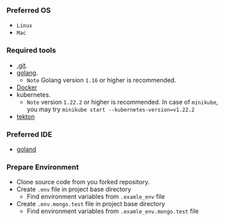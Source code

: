 ### Preferred OS
- ```Linux```
- ```Mac```
### Required tools
- [.git](https://docs.github.com/en/get-started/quickstart/set-up-git).
- [golang](https://go.dev/doc/install).
  - ``Note`` Golang version ```1.16``` or higher is recommended.
- [Docker](https://docs.docker.com/engine/install/ubuntu/)
- kubernetes. 
  - ``Note`` version ```1.22.2``` or higher is recommended. In case of ```minikube```, you may try ```minikube start --kubernetes-version=v1.22.2```
- [tekton](https://storage.googleapis.com/tekton-releases/pipeline/previous/v0.34.1/release.yaml) 

### Preferred IDE
- [goland](https://www.jetbrains.com/go/) 

### Prepare Environment
- Clone source code from you forked repository.
- Create ``.env`` file in project base directory
  - Find environment variables from ```.examle_env``` file
- Create ``.env.mongo.test`` file in project base directory
  - Find environment variables from ```.examle_env.mongo.test``` file